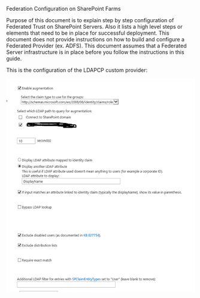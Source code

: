 Federation Configuration on SharePoint Farms

Purpose of this document is to explain step by step configuration of Federated Trust on SharePoint Servers. Also it lists a high level steps or elements that need to be in place for successful deployment.
This document does not provide instructions on how to build and configure a Federated Provider (ex. ADFS). This document assumes that a Federated Server infrastructure is in place before you follow the instructions in this guide.


This is the configuration of the LDAPCP custom provider:

![Image of LDAPCP](https://github.com/libchiak/SharePointScripts/blob/master/LDAPCP.png)
 
